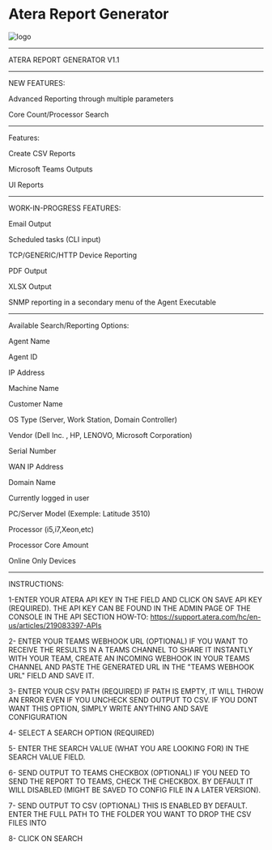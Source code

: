 # Atera Report Generator
![logo](https://github.com/infovirtuel/Atera-Report-Generator/assets/134888924/d1613878-09f1-49d7-a207-8c77a85c4cdf)
*****************
ATERA REPORT GENERATOR V1.1
*****************
NEW FEATURES:

Advanced Reporting through multiple parameters

Core Count/Processor Search
*****************
Features:

Create CSV Reports

Microsoft Teams Outputs

UI Reports
*****************
WORK-IN-PROGRESS FEATURES:

Email Output

Scheduled tasks (CLI input)

TCP/GENERIC/HTTP Device Reporting

PDF Output

XLSX Output

SNMP reporting in a secondary menu of the Agent Executable
*****************

Available Search/Reporting Options:

Agent Name

Agent ID

IP Address

Machine Name

Customer Name

OS Type (Server, Work Station, Domain Controller)

Vendor (Dell Inc. , HP, LENOVO, Microsoft Corporation)

Serial Number

WAN IP Address

Domain Name

Currently logged in user

PC/Server Model (Exemple: Latitude 3510)

Processor (i5,i7,Xeon,etc)

Processor Core Amount 

Online Only Devices

*****************
INSTRUCTIONS:

1-ENTER YOUR ATERA API KEY IN THE FIELD AND CLICK ON SAVE API KEY (REQUIRED).
THE API KEY CAN BE FOUND IN THE ADMIN PAGE OF THE CONSOLE IN THE API SECTION
HOW-TO: https://support.atera.com/hc/en-us/articles/219083397-APIs

2- ENTER YOUR TEAMS WEBHOOK URL (OPTIONAL)
IF YOU WANT TO RECEIVE THE RESULTS IN A TEAMS CHANNEL TO SHARE IT INSTANTLY WITH YOUR TEAM,
CREATE AN INCOMING WEBHOOK IN YOUR TEAMS CHANNEL AND PASTE THE GENERATED URL IN THE "TEAMS WEBHOOK URL" FIELD AND SAVE IT.

3- ENTER YOUR CSV PATH (REQUIRED)
IF PATH IS EMPTY, IT WILL THROW AN ERROR EVEN IF YOU UNCHECK SEND OUTPUT TO CSV. IF YOU DONT WANT THIS OPTION, SIMPLY
WRITE ANYTHING AND SAVE CONFIGURATION


4- SELECT A SEARCH OPTION (REQUIRED)

5- ENTER THE SEARCH VALUE (WHAT YOU ARE LOOKING FOR) IN THE SEARCH VALUE FIELD.

6- SEND OUTPUT TO TEAMS CHECKBOX (OPTIONAL)
IF YOU NEED TO SEND THE REPORT TO TEAMS, CHECK THE CHECKBOX. BY DEFAULT IT WILL DISABLED (MIGHT BE SAVED TO CONFIG FILE IN A LATER VERSION).

7- SEND OUTPUT TO CSV (OPTIONAL)
THIS IS ENABLED BY DEFAULT. ENTER THE FULL PATH TO THE FOLDER YOU WANT TO DROP THE CSV FILES INTO

8- CLICK ON SEARCH
